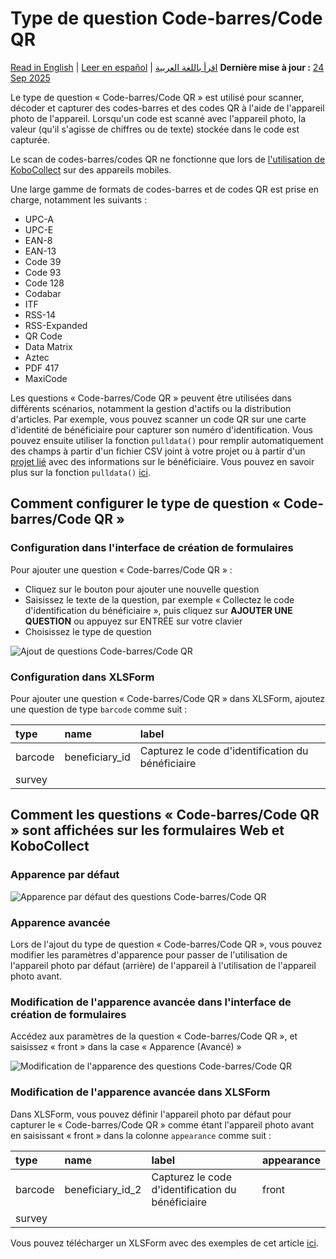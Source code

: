 # Type de question Code-barres/Code QR
<a href="../barcode_qrcode_questions.html">Read in English</a> | <a href="../es/barcode_qrcode_questions.html">Leer en español</a> | <a href="../ar/barcode_qrcode_questions.html">اقرأ باللغة العربية</a>
**Dernière mise à jour :** <a href="https://github.com/kobotoolbox/docs/blob/c5889af525a55f27747f919a026f9b7103f5c180/source/barcode_qrcode_questions.md" class="reference">24 Sep 2025</a>

Le type de question « Code-barres/Code QR » est utilisé pour scanner, décoder et capturer des codes-barres et des codes QR à l'aide de l'appareil photo de l'appareil. Lorsqu'un code est scanné avec l'appareil photo, la valeur (qu'il s'agisse de chiffres ou de texte) stockée dans le code est capturée.

<p class="note">
  Le scan de codes-barres/codes QR ne fonctionne que lors de <a href="https://support.kobotoolbox.org/kobocollect_on_android_latest.html">l'utilisation de KoboCollect</a> sur des appareils mobiles.
</p>

Une large gamme de formats de codes-barres et de codes QR est prise en charge, notamment les suivants :

- UPC-A
- UPC-E
- EAN-8
- EAN-13
- Code 39
- Code 93
- Code 128
- Codabar
- ITF
- RSS-14
- RSS-Expanded
- QR Code
- Data Matrix
- Aztec
- PDF 417
- MaxiCode

Les questions « Code-barres/Code QR » peuvent être utilisées dans différents scénarios, notamment la gestion d'actifs ou la distribution d'articles. Par exemple, vous pouvez scanner un code QR sur une carte d'identité de bénéficiaire pour capturer son numéro d'identification. Vous pouvez ensuite utiliser la fonction `pulldata()` pour remplir automatiquement des champs à partir d'un fichier CSV joint à votre projet ou à partir d'un [projet lié](dynamic_data_attachment.md) avec des informations sur le bénéficiaire. Vous pouvez en savoir plus sur la fonction `pulldata()` [ici](https://xlsform.org/en/#how-to-pull-data-from-csv).

## Comment configurer le type de question « Code-barres/Code QR »

### Configuration dans l'interface de création de formulaires

Pour ajouter une question « Code-barres/Code QR » :

- Cliquez sur le bouton <i class="k-icon k-icon-plus"></i> pour ajouter une nouvelle question
- Saisissez le texte de la question, par exemple « Collectez le code d'identification du bénéficiaire », puis cliquez sur **AJOUTER UNE QUESTION** ou appuyez sur ENTRÉE sur votre clavier
- Choisissez le type de question

![Ajout de questions Code-barres/Code QR](images/barcode_qrcode_questions/adding_barcode_qrcode_questions.gif)

### Configuration dans XLSForm

Pour ajouter une question « Code-barres/Code QR » dans XLSForm, ajoutez une question de type `barcode` comme suit :

| type    | name           | label                                      |
| :------ | :------------- | :----------------------------------------- |
| barcode | beneficiary_id | Capturez le code d'identification du bénéficiaire |
| survey  |

## Comment les questions « Code-barres/Code QR » sont affichées sur les formulaires Web et KoboCollect

### Apparence par défaut

![Apparence par défaut des questions Code-barres/Code QR](images/barcode_qrcode_questions/barcode_qrcode_default.png)

### Apparence avancée

Lors de l'ajout du type de question « Code-barres/Code QR », vous pouvez modifier les paramètres d'apparence pour passer de l'utilisation de l'appareil photo par défaut (arrière) de l'appareil à l'utilisation de l'appareil photo avant.

### Modification de l'apparence avancée dans l'interface de création de formulaires

Accédez aux paramètres de la question « Code-barres/Code QR », et saisissez « front » dans la case « Apparence (Avancé) »

![Modification de l'apparence des questions Code-barres/Code QR](images/barcode_qrcode_questions/change_appearance_barcode_qrcode_questions.png)

### Modification de l'apparence avancée dans XLSForm

Dans XLSForm, vous pouvez définir l'appareil photo par défaut pour capturer le « Code-barres/Code QR » comme étant l'appareil photo avant en saisissant « front » dans la colonne `appearance` comme suit :

| type    | name             | label                                      | appearance |
| :------ | :--------------- | :----------------------------------------- | :--------- |
| barcode | beneficiary_id_2 | Capturez le code d'identification du bénéficiaire | front      |
| survey  |

<p class="note">
  Vous pouvez télécharger un XLSForm avec des exemples de cet article
  <a
    download
    class="reference"
    href="./_static/files/barcode_qrcode_questions/barcode_qrcode_questions.xlsx"
    >ici</a
  >.
</p>